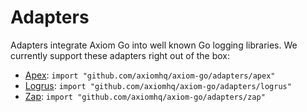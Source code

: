 # Adapters

Adapters integrate Axiom Go into well known Go logging libraries. We currently
support these adapters right out of the box:

* [Apex](https://github.com/apex/log): `import "github.com/axiomhq/axiom-go/adapters/apex"`
* [Logrus](https://github.com/sirupsen/logrus): `import "github.com/axiomhq/axiom-go/adapters/logrus"`
* [Zap](https://github.com/uber-go/zap): `import "github.com/axiomhq/axiom-go/adapters/zap"`

